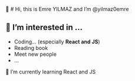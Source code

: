 👋 # Hi, this is Emre YILMAZ and I’m @yilmaz0emre
      
## 👀 I’m interested in ...

* Coding... (especially **React and JS**)
* Reading book
* Meet new people
* ...

🌱 I’m currently learning React and JS 


<!---
yilmaz0emre/yilmaz0emre is a ✨ special ✨ repository because its `README.md` (this file) appears on your GitHub profile.
You can click the Preview link to take a look at your changes. 
- 💞️ I’m looking to collaborate on ...
- 📫 How to reach me ...
--->

